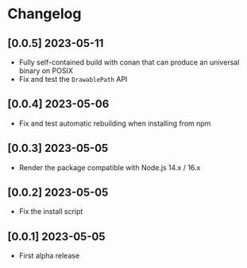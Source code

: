 # Changelog

## [0.0.5] 2023-05-11

- Fully self-contained build with conan that can produce an universal binary on POSIX
- Fix and test the `DrawablePath` API

## [0.0.4] 2023-05-06

- Fix and test automatic rebuilding when installing from npm

## [0.0.3] 2023-05-05

- Render the package compatible with Node.js 14.x / 16.x

## [0.0.2] 2023-05-05

- Fix the install script

## [0.0.1] 2023-05-05

- First alpha release
